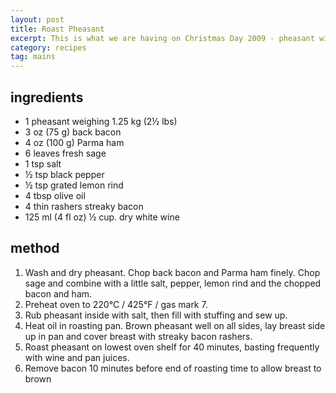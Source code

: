```yaml
---
layout: post
title: Roast Pheasant
excerpt: This is what we are having on Christmas Day 2009 - pheasant with piggy flavours.
category: recipes
tag: mains
---
```


## ingredients

* 1 pheasant weighing 1.25 kg (2&frac12; lbs)
* 3 oz (75 g) back bacon
* 4 oz (100 g) Parma ham
* 6 leaves fresh sage
* 1 tsp salt
* &frac12; tsp black pepper
* &frac12; tsp grated lemon rind
* 4 tbsp olive oil
* 4 thin rashers streaky bacon
* 125 ml (4 fl oz) &frac12; cup. dry white wine

## method

1. Wash and dry pheasant. Chop back bacon and Parma ham finely. Chop sage and combine with a little salt, pepper, lemon rind and the chopped bacon and ham.
2. Preheat oven to 220&deg;C / 425&deg;F / gas mark 7.
3. Rub pheasant inside with salt, then fill with stuffing and sew up.
4. Heat oil in roasting pan. Brown pheasant well on all sides, lay breast side up in pan and cover breast with streaky bacon rashers.
5. Roast pheasant on lowest oven shelf for 40 minutes, basting frequently with wine and pan juices.
6. Remove bacon 10 minutes before end of roasting time to allow breast to brown
